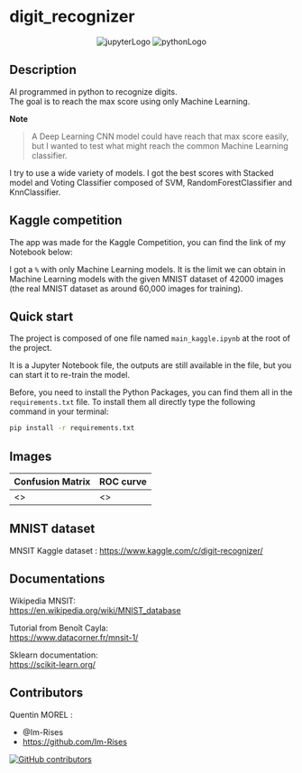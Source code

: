 # digit_recognizer

<p align="center">
        <img src="https://img.shields.io/badge/Made%20with-Jupyter-orange?style=for-the-badge&logo=Jupyter" alt="jupyterLogo">
    <img src="https://img.shields.io/badge/Python-3776AB?style=for-the-badge&logo=python&logoColor=white" alt="pythonLogo">
</p>

## Description

AI programmed in python to recognize digits.  
The goal is to reach the max score using only Machine Learning.

**Note**
> A Deep Learning CNN model could have reach that max score easily, but I wanted to test what might reach the common
> Machine Learning classifier.

I try to use a wide variety of models. I got the best scores with Stacked model and Voting Classifier composed of SVM,
RandomForestClassifier and KnnClassifier.

## Kaggle competition

The app was made for the Kaggle Competition, you can find the link of my Notebook below:
<PLACEHOLDER>

I got a `%` with only Machine Learning models. It is the limit we can obtain in Machine Learning models with the given
MNIST dataset of 42000 images (the real MNIST dataset as around 60,000 images for training).

## Quick start

The project is composed of one file named `main_kaggle.ipynb` at the root of the project.

It is a Jupyter Notebook file, the outputs are still available in the file, but you can start it to re-train the model.

Before, you need to install the Python Packages, you can find them all in the `requirements.txt` file. To install them
all directly type the following command in your terminal:

```bash
pip install -r requirements.txt
```

## Images



| Confusion Matrix | ROC curve |
|------------------|-----------|
| <>               | <>        |

## MNIST dataset

MNSIT Kaggle dataset :
<https://www.kaggle.com/c/digit-recognizer/>

## Documentations

Wikipedia MNSIT:  
<https://en.wikipedia.org/wiki/MNIST_database>

Tutorial from Benoît Cayla:  
<https://www.datacorner.fr/mnsit-1/>

Sklearn documentation:  
<https://scikit-learn.org/>

## Contributors

Quentin MOREL :

- @Im-Rises
- <https://github.com/Im-Rises>

[![GitHub contributors](https://contrib.rocks/image?repo=Im-Rises/page_rank)](https://github.com/Im-Rises/page_rank/graphs/contributors)
